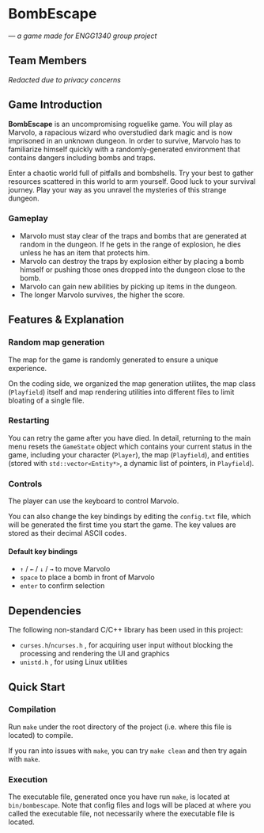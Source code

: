 # BombEscape
*— a game made for ENGG1340 group project*

## Team Members

*Redacted due to privacy concerns*

## Game Introduction
**BombEscape** is an uncompromising roguelike game. You will play as Marvolo, a rapacious wizard who overstudied dark magic and is now imprisoned in an unknown dungeon. In order to survive, Marvolo has to familiarize himself quickly with a randomly-generated environment that contains dangers including bombs and traps. 

Enter a chaotic world full of pitfalls and bombshells. Try your best to gather resources scattered in this world to arm yourself. Good luck to your survival journey. Play your way as you unravel the mysteries of this strange dungeon.

### Gameplay
- Marvolo must stay clear of the traps and bombs that are generated at random in the dungeon. If he gets in the range of explosion, he dies unless he has an item that protects him.
- Marvolo can destroy the traps by explosion either by placing a bomb himself or pushing those ones dropped into the dungeon close to the bomb. 
- Marvolo can gain new abilities by picking up items in the dungeon.
- The longer Marvolo survives, the higher the score. 

## Features & Explanation

### Random map generation
The map for the game is randomly generated to ensure a unique experience.

On the coding side, we organized the map generation utilites, the map class (`Playfield`) itself and map rendering utilities into different files to limit bloating of a single file.

### Restarting
You can retry the game after you have died. In detail, returning to the main menu resets the `GameState` object which contains your current status in the game, including your character (`Player`), the map (`Playfield`), and entities (stored with `std::vector<Entity*>`, a dynamic list of pointers, in `Playfield`).

### Controls
The player can use the keyboard to control Marvolo.

You can also change the key bindings by editing the `config.txt` file, which will be generated the first time you start the game. The key values are stored as their decimal ASCII codes.

#### Default key bindings
- `↑` / `←` / `↓` / `→` to move Marvolo
- `space` to place a bomb in front of Marvolo
- `enter` to confirm selection

## Dependencies
The following non-standard C/C++ library has been used in this project:
- `curses.h`/`ncurses.h` , for acquiring user input without blocking the processing and rendering the UI and graphics
- `unistd.h` , for using Linux utilities

## Quick Start

### Compilation
Run `make` under the root directory of the project (i.e. where this file is located) to compile.

If you ran into issues with `make`, you can try `make clean` and then try again with `make`.

### Execution
The executable file, generated once you have run `make`, is located at `bin/bombescape`. Note that config files and logs will be placed at where you called the executable file, not necessarily where the executable file is located.

<!-- README REQUIREMENT

▪ Identification of the team members.
▪ A description of your game and introduce the game rules.
▪ A list of features that you have implemented and explain how each coding element 1 to 5 listed under the coding requirements aforementioned support your features.
▪ A list of non-standard C/C++ libraries, if any, that are used in your work and integrated to your code repo. Please also indicate what features in your game are supported by these libraries.
▪ Compilation and execution instructions. This serves like a "Quick start" of your game. The teaching team will follow your instructions to compile and run your game.
-->
